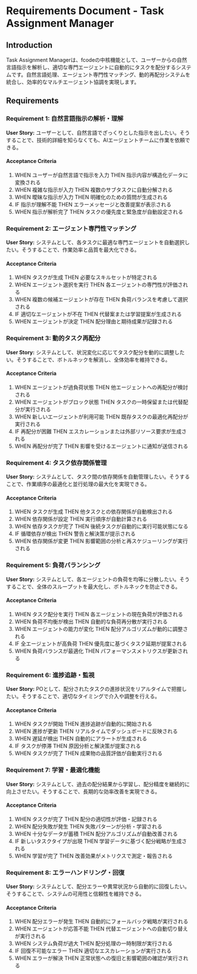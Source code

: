 # Requirements Document - Task Assignment Manager

## Introduction

Task Assignment Managerは、fcodeの中核機能として、ユーザーからの自然言語指示を解析し、適切な専門エージェントに自動的にタスクを配分するシステムです。自然言語処理、エージェント専門性マッチング、動的再配分システムを統合し、効率的なマルチエージェント協調を実現します。

## Requirements

### Requirement 1: 自然言語指示の解析・理解

**User Story:** ユーザーとして、自然言語でざっくりとした指示を出したい。そうすることで、技術的詳細を知らなくても、AIエージェントチームに作業を依頼できる。

#### Acceptance Criteria

1. WHEN ユーザーが自然言語で指示を入力 THEN 指示内容が構造化データに変換される
2. WHEN 複雑な指示が入力 THEN 複数のサブタスクに自動分解される
3. WHEN 曖昧な指示が入力 THEN 明確化のための質問が生成される
4. IF 指示が理解不能 THEN エラーメッセージと改善提案が表示される
5. WHEN 指示が解析完了 THEN タスクの優先度と緊急度が自動設定される

### Requirement 2: エージェント専門性マッチング

**User Story:** システムとして、各タスクに最適な専門エージェントを自動選択したい。そうすることで、作業効率と品質を最大化できる。

#### Acceptance Criteria

1. WHEN タスクが生成 THEN 必要なスキルセットが特定される
2. WHEN エージェント選択を実行 THEN 各エージェントの専門性が評価される
3. WHEN 複数の候補エージェントが存在 THEN 負荷バランスを考慮して選択される
4. IF 適切なエージェントが不在 THEN 代替案または学習提案が生成される
5. WHEN エージェントが決定 THEN 配分理由と期待成果が記録される

### Requirement 3: 動的タスク再配分

**User Story:** システムとして、状況変化に応じてタスク配分を動的に調整したい。そうすることで、ボトルネックを解消し、全体効率を維持できる。

#### Acceptance Criteria

1. WHEN エージェントが過負荷状態 THEN 他エージェントへの再配分が検討される
2. WHEN エージェントがブロック状態 THEN タスクの一時保留または代替配分が実行される
3. WHEN 新しいエージェントが利用可能 THEN 既存タスクの最適化再配分が実行される
4. IF 再配分が困難 THEN エスカレーションまたは外部リソース要求が生成される
5. WHEN 再配分が完了 THEN 影響を受けるエージェントに通知が送信される

### Requirement 4: タスク依存関係管理

**User Story:** システムとして、タスク間の依存関係を自動管理したい。そうすることで、作業順序の最適化と並行処理の最大化を実現できる。

#### Acceptance Criteria

1. WHEN タスクが生成 THEN 他タスクとの依存関係が自動検出される
2. WHEN 依存関係が設定 THEN 実行順序が自動計算される
3. WHEN 依存タスクが完了 THEN 後続タスクが自動的に実行可能状態になる
4. IF 循環依存が検出 THEN 警告と解決策が提示される
5. WHEN 依存関係が変更 THEN 影響範囲の分析と再スケジューリングが実行される

### Requirement 5: 負荷バランシング

**User Story:** システムとして、各エージェントの負荷を均等に分散したい。そうすることで、全体のスループットを最大化し、ボトルネックを防止できる。

#### Acceptance Criteria

1. WHEN タスク配分を実行 THEN 各エージェントの現在負荷が評価される
2. WHEN 負荷不均衡が検出 THEN 自動的な負荷再分散が実行される
3. WHEN エージェントの能力が変化 THEN 配分アルゴリズムが動的に調整される
4. IF 全エージェントが高負荷 THEN 優先度に基づくタスク延期が提案される
5. WHEN 負荷バランスが最適化 THEN パフォーマンスメトリクスが更新される

### Requirement 6: 進捗追跡・監視

**User Story:** POとして、配分されたタスクの進捗状況をリアルタイムで把握したい。そうすることで、適切なタイミングで介入や調整を行える。

#### Acceptance Criteria

1. WHEN タスクが開始 THEN 進捗追跡が自動的に開始される
2. WHEN 進捗が更新 THEN リアルタイムでダッシュボードに反映される
3. WHEN 遅延が検出 THEN 自動的にアラートが生成される
4. IF タスクが停滞 THEN 原因分析と解決策が提案される
5. WHEN タスクが完了 THEN 成果物の品質評価が自動実行される

### Requirement 7: 学習・最適化機能

**User Story:** システムとして、過去の配分結果から学習し、配分精度を継続的に向上させたい。そうすることで、長期的な効率改善を実現できる。

#### Acceptance Criteria

1. WHEN タスクが完了 THEN 配分の適切性が評価・記録される
2. WHEN 配分失敗が発生 THEN 失敗パターンが分析・学習される
3. WHEN 十分なデータが蓄積 THEN 配分アルゴリズムが自動改善される
4. IF 新しいタスクタイプが出現 THEN 学習データに基づく配分戦略が生成される
5. WHEN 学習が完了 THEN 改善効果がメトリクスで測定・報告される

### Requirement 8: エラーハンドリング・回復

**User Story:** システムとして、配分エラーや異常状況から自動的に回復したい。そうすることで、システムの可用性と信頼性を維持できる。

#### Acceptance Criteria

1. WHEN 配分エラーが発生 THEN 自動的にフォールバック戦略が実行される
2. WHEN エージェントが応答不能 THEN 代替エージェントへの自動切り替えが実行される
3. WHEN システム負荷が過大 THEN 配分処理の一時制限が実行される
4. IF 回復不可能なエラー THEN 適切なエスカレーションが実行される
5. WHEN エラーが解決 THEN 正常状態への復旧と影響範囲の確認が実行される
